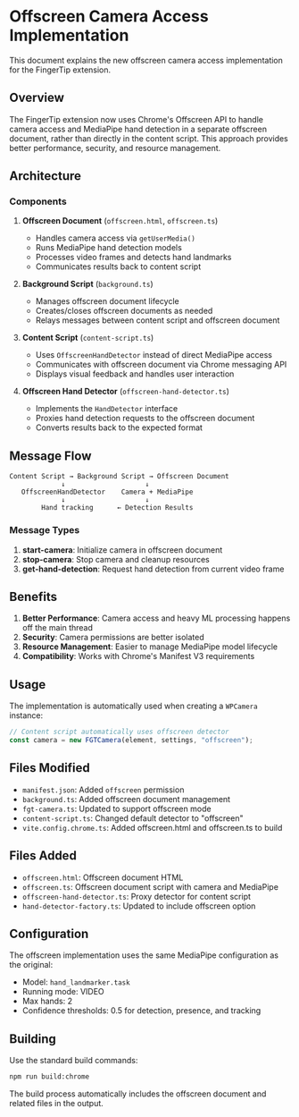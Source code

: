 # Offscreen Camera Access Implementation

This document explains the new offscreen camera access implementation for the FingerTip extension.

## Overview

The FingerTip extension now uses Chrome's Offscreen API to handle camera access and MediaPipe hand detection in a separate offscreen document, rather than directly in the content script. This approach provides better performance, security, and resource management.

## Architecture

### Components

1. **Offscreen Document** (`offscreen.html`, `offscreen.ts`)
   - Handles camera access via `getUserMedia()`
   - Runs MediaPipe hand detection models
   - Processes video frames and detects hand landmarks
   - Communicates results back to content script

2. **Background Script** (`background.ts`)
   - Manages offscreen document lifecycle
   - Creates/closes offscreen documents as needed
   - Relays messages between content script and offscreen document

3. **Content Script** (`content-script.ts`)
   - Uses `OffscreenHandDetector` instead of direct MediaPipe access
   - Communicates with offscreen document via Chrome messaging API
   - Displays visual feedback and handles user interaction

4. **Offscreen Hand Detector** (`offscreen-hand-detector.ts`)
   - Implements the `HandDetector` interface
   - Proxies hand detection requests to the offscreen document
   - Converts results back to the expected format

## Message Flow

```
Content Script → Background Script → Offscreen Document
             ↓                    ↓
   OffscreenHandDetector    Camera + MediaPipe
             ↓                    ↓
        Hand tracking      ← Detection Results
```

### Message Types

1. **start-camera**: Initialize camera in offscreen document
2. **stop-camera**: Stop camera and cleanup resources
3. **get-hand-detection**: Request hand detection from current video frame

## Benefits

1. **Better Performance**: Camera access and heavy ML processing happens off the main thread
2. **Security**: Camera permissions are better isolated
3. **Resource Management**: Easier to manage MediaPipe model lifecycle
4. **Compatibility**: Works with Chrome's Manifest V3 requirements

## Usage

The implementation is automatically used when creating a `WPCamera` instance:

```typescript
// Content script automatically uses offscreen detector
const camera = new FGTCamera(element, settings, "offscreen");
```

## Files Modified

- `manifest.json`: Added `offscreen` permission
- `background.ts`: Added offscreen document management
- `fgt-camera.ts`: Updated to support offscreen mode
- `content-script.ts`: Changed default detector to "offscreen"
- `vite.config.chrome.ts`: Added offscreen.html and offscreen.ts to build

## Files Added

- `offscreen.html`: Offscreen document HTML
- `offscreen.ts`: Offscreen document script with camera and MediaPipe
- `offscreen-hand-detector.ts`: Proxy detector for content script
- `hand-detector-factory.ts`: Updated to include offscreen option

## Configuration

The offscreen implementation uses the same MediaPipe configuration as the original:

- Model: `hand_landmarker.task`
- Running mode: VIDEO
- Max hands: 2
- Confidence thresholds: 0.5 for detection, presence, and tracking

## Building

Use the standard build commands:

```bash
npm run build:chrome
```

The build process automatically includes the offscreen document and related files in the output.
